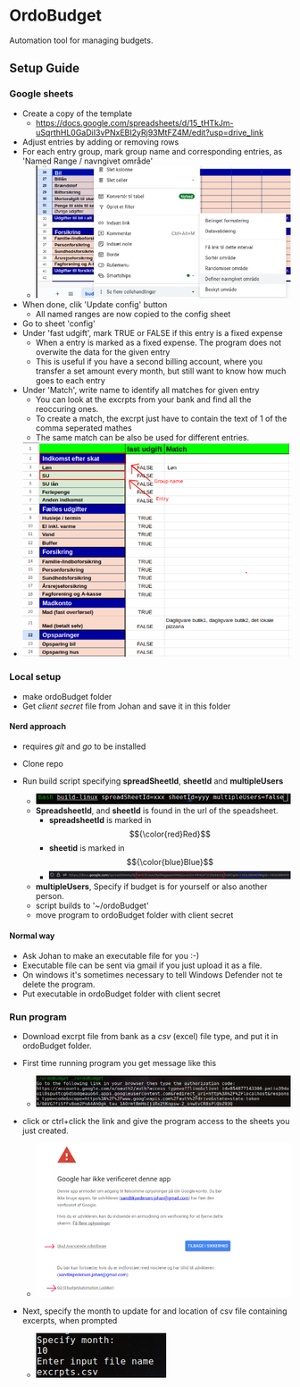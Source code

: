 # OrdoBudget

Automation tool for managing budgets.

## Setup Guide

### Google sheets
- Create a copy of the template
    - https://docs.google.com/spreadsheets/d/15_tHTkJm-uSqrthHL0GaDiI3vPNxEBI2yRj93MtFZ4M/edit?usp=drive_link
- Adjust entries by adding or removing rows
- For each entry group, mark group name and corresponding entries, as 'Named Range / navngivet område' 
    - ![named Range](images/define-named-range.png)
- When done, clik 'Update config' button
    - All named ranges are now copied to the config sheet
- Go to sheet 'config'
- Under 'fast udgift', mark TRUE or FALSE if this entry is a fixed expense
  - When a entry is marked as a fixed expense. The program does not overwite the data for the given entry
  - This is useful if you have a second billing account, where you transfer a set amount every month, but still want to know how much goes to each entry
- Under 'Match', write name to identify all matches for given entry
  - You can look at the excrpts from your bank and find all the reoccuring ones. 
  - To create a match, the excrpt just have to contain the text of 1 of the comma seperated mathes
  - The same match can be also be used for different entries.
- ![config sheet](images/config-sheet.png)



### Local setup

- make ordoBudget folder
- Get *client secret* file from Johan and save it in this folder

#### Nerd approach

- requires *git* and *go* to be installed

- Clone repo
- Run build script specifying **spreadSheetId**, **sheetId** and **multipleUsers**
  - ![call buildscript](images/build-script.png)
  - **SpreadsheetId**, and **sheetId** is found in the url of the speadsheet.
    -  **spreadsheetId** is marked in $${\color{red}Red}$$
    -  **sheetid** is marked in $${\color{blue}Blue}$$
    - ![speadsheetid and sheetid](images/speadsheet-and-sheet-id.png)
  - **multipleUsers**, Specify if budget is for yourself or also another person.
  - script builds to '~/ordoBudget'
  - move program to ordoBudget folder with client secret

#### Normal way

- Ask Johan to make an executable file for you :-)
- Executable file can be sent via gmail if you just upload it as a file.
- On windows it's sometimes necessary to tell Windows Defender not te delete the program.
- Put executable in ordoBudget folder with client secret

### Run program

- Download excrpt file from bank as a *csv* (excel) file type, and put it in ordoBudget folder.

- First time running program you get message like this
  - ![first run](images/first-run.png)
- click or ctrl+click the link and give the program access to the sheets you just created.
  - ![give access to progam](images/give-access.png)

- Next, specify the month to update for and location of csv file containing excerpts, when prompted
    - ![month and excrpts prompt](images/month%20and%20excrpt%20prompt.png)
